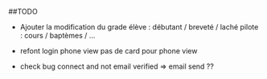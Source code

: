 ##TODO

- Ajouter la modification du grade
    élève : débutant / breveté / laché
    pilote : cours / baptèmes / ...

- refont login phone view pas de card pour phone view

- check bug connect and not email verified => email send ??